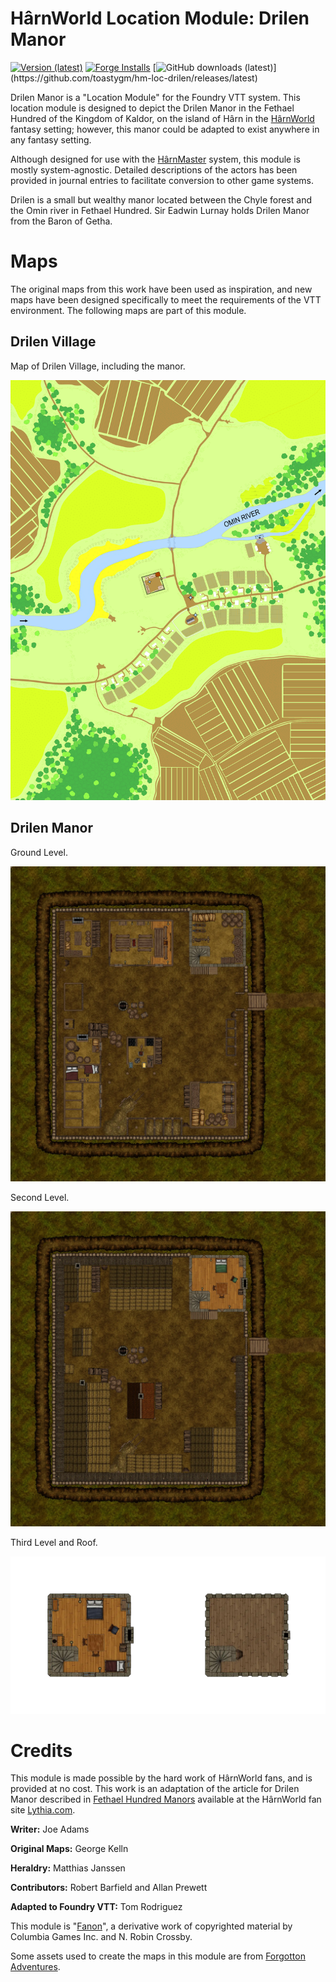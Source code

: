 # HârnWorld Location Module: Drilen Manor
[![Version (latest)](https://img.shields.io/github/v/release/toastygm/hm-loc-drilen)](https://github.com/toastygm/hm-loc-drilen/releases/latest)
[![Forge Installs](https://img.shields.io/badge/dynamic/json?label=Forge%20Installs&query=package.installs&suffix=%25&url=https%3A%2F%2Fforge-vtt.com%2Fapi%2Fbazaar%2Fpackage%2Fhm-loc-drilen&colorB=4aa94a)](https://forge-vtt.com/bazaar#package=hm-loc-drilen)
[![GitHub downloads (latest)](https://img.shields.io/badge/dynamic/json?label=Downloads@latest&query=assets[?(@.name.includes('zip'))].download_count&url=https://api.github.com/repos/toastygm/hm-loc-drilen/releases/latest&color=green)](https://github.com/toastygm/hm-loc-drilen/releases/latest)

Drilen Manor is a "Location Module" for the Foundry VTT system. This location module
is designed to depict the Drilen Manor in the Fethael Hundred of the Kingdom of Kaldor, on
the island of Hârn in the [HârnWorld](https://columbiagames.com/harnworld/) fantasy
setting; however, this manor could be adapted to exist anywhere in any fantasy setting.

Although designed for use with the [HârnMaster](https://foundryvtt.com/packages/hm3)
system, this module is mostly system-agnostic.  Detailed descriptions of the actors
has been provided in journal entries to facilitate conversion to other game systems.

Drilen is a small but wealthy manor located between the Chyle forest and the Omin river
in Fethael Hundred.  Sir Eadwin Lurnay holds Drilen Manor from the Baron of Getha.

# Maps

The original maps from this work have been used as inspiration, and new maps have been
designed specifically to meet the requirements of the VTT environment.  The following
maps are part of this module.

## Drilen Village

Map of Drilen Village, including the manor.

<img src="assets/scenes/drilen-village.png" alt="Drilen Village" width="600"/>

## Drilen Manor

Ground Level.

<img src="assets/scenes/drilen-manor-ground.webp" alt="Drilen Manor Ground Level" width="600"/>

Second Level.

<img src="assets/scenes/drilen-manor-second.webp" alt="Drilen Manor Second Level" width="600"/>

Third Level and Roof.

<img src="assets/scenes/drilen-manor-upper.webp" alt="Drilen Manor Upper" width="600"/>

# Credits

This module is made possible by the hard work of HârnWorld fans,
and is provided at no cost. This work is an adaptation of the article for
Drilen Manor described in [Fethael Hundred Manors](https://www.lythia.com/fethael-hundred/manors.html)
available at the HârnWorld fan site [Lythia.com](https://www.lythia.com/).

**Writer:** Joe Adams

**Original Maps:** George Kelln

**Heraldry:** Matthias Janssen

**Contributors:** Robert Barfield and Allan Prewett

**Adapted to Foundry VTT:** Tom Rodriguez

This module is "[Fanon](https://www.lythia.com/about/publishing-fan-written-material/)",
a derivative work of copyrighted material by Columbia Games Inc. and N. Robin Crossby.

Some assets used to create the maps in this module are from
[Forgotton Adventures](https://www.forgotten-adventures.net/).
